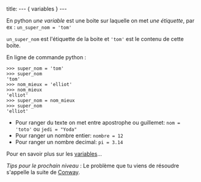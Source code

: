 title: --- { variables } ---

En python _une variable_ est une boite sur laquelle on met _une étiquette_, par ex :  `un_super_nom = 'tom'`

`un_super_nom` est l'étiquette de la boite et `'tom'` est le contenu de cette boite.

En ligne de commande python :

    >>> super_nom = 'tom'
    >>> super_nom
    'tom'
    >>> nom_mieux = 'elliot'
    >>> nom_mieux
    'elliot'
    >>> super_nom = nom_mieux
    >>> super_nom
    'elliot'

* Pour ranger du texte on met entre apostrophe ou guillemet: `nom = 'toto'` ou `jedi = "Yoda"` 
* Pour ranger un nombre entier: `nombre = 12`
* Pour ranger un nombre decimal: `pi = 3.14`

Pour en savoir plus sur les [variables](http://apprendre-python.com/page-apprendre-variables-debutant-python)...


_Tips pour le prochain niveau_ : Le problème que tu viens de résoudre s'appelle la suite de [Conway](https://www.dcode.fr/suite-conway).
